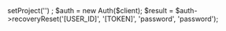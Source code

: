 <?php

use Appwrite\Client;
use Appwrite\Services\Auth;

$client = new Client();

$client
    ->setProject('')
;

$auth = new Auth($client);

$result = $auth->recoveryReset('[USER_ID]', '[TOKEN]', 'password', 'password');
